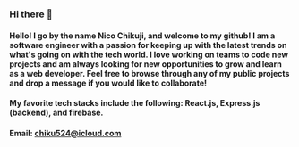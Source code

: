 ### Hi there 👋

#### Hello! I go by the name Nico Chikuji, and welcome to my github! I am a software engineer with a passion for keeping up with the latest trends on what's going on with the tech world. I love working on teams to code new projects and am always looking for new opportunities to grow and learn as a web developer. Feel free to browse through any of my public projects and drop a message if you would like to collaborate!

#### My favorite tech stacks include the following: React.js, Express.js (backend), and firebase. 

#### Email: chiku524@icloud.com

<!--
**chiku524/chiku524** is a ✨ _special_ ✨ repository because its `README.md` (this file) appears on your GitHub profile.

Here are some ideas to get you started:

- 🔭 I’m currently working on ...
- 🌱 I’m currently learning ...
- 👯 I’m looking to collaborate on ...
- 🤔 I’m looking for help with ...
- 💬 Ask me about ...
- 📫 How to reach me: ...
- 😄 Pronouns: ...
- ⚡ Fun fact: ...
-->
